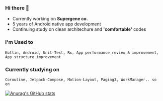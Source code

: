 ### Hi there 👋

- Currently working on <b>Supergene co.</b>
- 5 years of Android native app development
- Continuing study on clean architechure and <b>'comfortable'</b> codes

### I'm Used to 
	Kotlin, Android, Unit-Test, Rx, App performance review & improvement, App structure improvement 

### Currently studying on
	Coroutine, Jetpack-Compose, Motion-Layout, Paging3, WorkManager.. so on

<!--
**victory316/victory316** is a ✨ _special_ ✨ repository because its `README.md` (this file) appears on your GitHub profile.

Here are some ideas to get you started:

- 🔭 I’m currently working on ...
- 🌱 I’m currently learning ...
- 👯 I’m looking to collaborate on ...
- 🤔 I’m looking for help with ...
- 💬 Ask me about ...
- 📫 How to reach me: ...
- 😄 Pronouns: ...
- ⚡ Fun fact: ...
-->

[![Anurag's GitHub stats](https://github-readme-stats.vercel.app/api?username=victory316)](https://github.com/anuraghazra/github-readme-stats)
